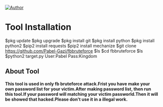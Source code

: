 <a href="https://github.com/Pabel-Gazi"><img title="Author" src="https://img.shields.io/badge/Author-Pabel--Gazi-red.svg?style=for-the-badge&logo=github"></a>
</p>

# Tool Installation
$pkg update
$pkg upgrade
$pkg install git 
$pkg install python 
$pkg install python2 
$pip2 install requests 
$pip2 install mechanize
$git clone https://github.com/Pabel-Gazi/fbbruteforce
$ls
$cd fbbruteforce
$ls
$python2 target.py
User:Pabel
Pass:Kingdom      
## About Tool

#### This tool is used in only fb bruteforce attack.Frist you have make your own password list for your victim.After making password list, then run this tool.If your password will matching your victim passworld.Then it will be showed that hacked.Please don't use it in a illegal work.
